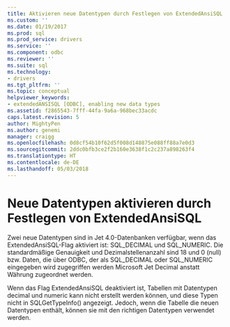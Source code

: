 ```yaml
---
title: Aktivieren neue Datentypen durch Festlegen von ExtendedAnsiSQL | Microsoft Docs
ms.custom: ''
ms.date: 01/19/2017
ms.prod: sql
ms.prod_service: drivers
ms.service: ''
ms.component: odbc
ms.reviewer: ''
ms.suite: sql
ms.technology:
- drivers
ms.tgt_pltfrm: ''
ms.topic: conceptual
helpviewer_keywords:
- extendedANSISQL [ODBC], enabling new data types
ms.assetid: f2865543-7fff-44fa-9a6a-968bec33acdc
caps.latest.revision: 5
author: MightyPen
ms.author: genemi
manager: craigg
ms.openlocfilehash: 0d8cf54b10f62d5f008d148875e088ff88a7e0d3
ms.sourcegitcommit: 2ddc0bfb3ce2f2b160e3638f1c2c237a898263f4
ms.translationtype: HT
ms.contentlocale: de-DE
ms.lasthandoff: 05/03/2018
---
```

# <a name="enabling-new-data-types-by-setting-extendedansisql"></a>Neue Datentypen aktivieren durch Festlegen von ExtendedAnsiSQL
Zwei neue Datentypen sind in Jet 4.0-Datenbanken verfügbar, wenn das ExtendedAnsiSQL-Flag aktiviert ist: SQL_DECIMAL und SQL_NUMERIC. Die standardmäßige Genauigkeit und Dezimalstellenanzahl sind 18 und 0 (null) bzw. Daten, die über ODBC, der als SQL_DECIMAL oder SQL_NUMERIC eingegeben wird zugegriffen werden Microsoft Jet Decimal anstatt Währung zugeordnet werden.  
  
 Wenn das Flag ExtendedAnsiSQL deaktiviert ist, Tabellen mit Datentypen decimal und numeric kann nicht erstellt werden können, und diese Typen nicht in SQLGetTypeInfo() angezeigt. Jedoch, wenn die Tabelle die neuen Datentypen enthält, können sie mit den richtigen Datentypen verwendet werden.
